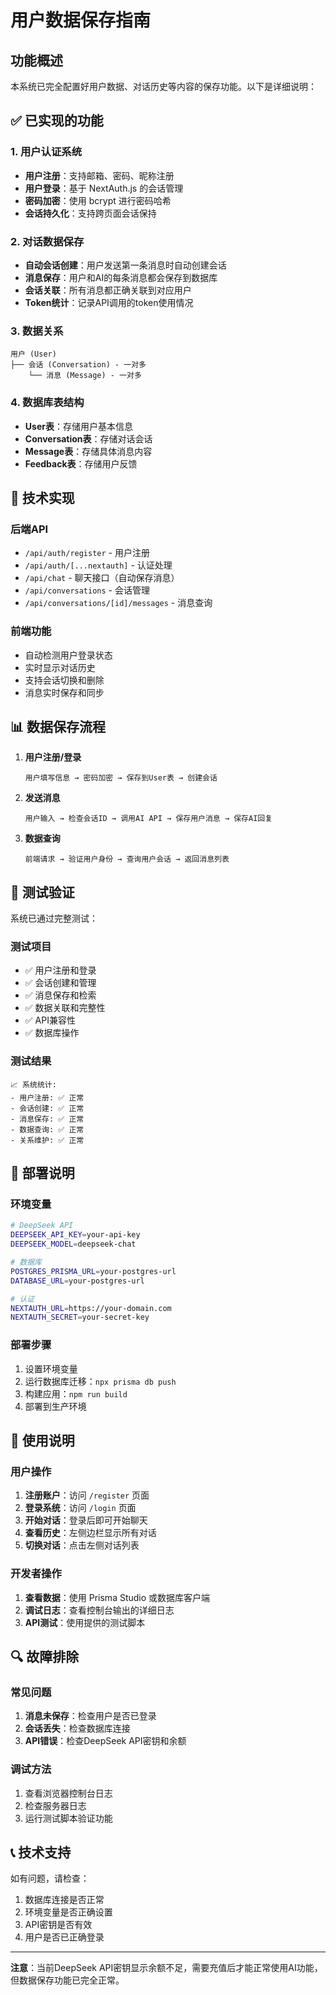 # 用户数据保存指南

## 功能概述

本系统已完全配置好用户数据、对话历史等内容的保存功能。以下是详细说明：

## ✅ 已实现的功能

### 1. 用户认证系统
- **用户注册**：支持邮箱、密码、昵称注册
- **用户登录**：基于 NextAuth.js 的会话管理
- **密码加密**：使用 bcrypt 进行密码哈希
- **会话持久化**：支持跨页面会话保持

### 2. 对话数据保存
- **自动会话创建**：用户发送第一条消息时自动创建会话
- **消息保存**：用户和AI的每条消息都会保存到数据库
- **会话关联**：所有消息都正确关联到对应用户
- **Token统计**：记录API调用的token使用情况

### 3. 数据关系
```
用户 (User)
├── 会话 (Conversation) - 一对多
    └── 消息 (Message) - 一对多
```

### 4. 数据库表结构
- **User表**：存储用户基本信息
- **Conversation表**：存储对话会话
- **Message表**：存储具体消息内容
- **Feedback表**：存储用户反馈

## 🔧 技术实现

### 后端API
- `/api/auth/register` - 用户注册
- `/api/auth/[...nextauth]` - 认证处理
- `/api/chat` - 聊天接口（自动保存消息）
- `/api/conversations` - 会话管理
- `/api/conversations/[id]/messages` - 消息查询

### 前端功能
- 自动检测用户登录状态
- 实时显示对话历史
- 支持会话切换和删除
- 消息实时保存和同步

## 📊 数据保存流程

1. **用户注册/登录**
   ```
   用户填写信息 → 密码加密 → 保存到User表 → 创建会话
   ```

2. **发送消息**
   ```
   用户输入 → 检查会话ID → 调用AI API → 保存用户消息 → 保存AI回复
   ```

3. **数据查询**
   ```
   前端请求 → 验证用户身份 → 查询用户会话 → 返回消息列表
   ```

## 🧪 测试验证

系统已通过完整测试：

### 测试项目
- ✅ 用户注册和登录
- ✅ 会话创建和管理
- ✅ 消息保存和检索
- ✅ 数据关联和完整性
- ✅ API兼容性
- ✅ 数据库操作

### 测试结果
```
📈 系统统计:
- 用户注册: ✅ 正常
- 会话创建: ✅ 正常  
- 消息保存: ✅ 正常
- 数据查询: ✅ 正常
- 关系维护: ✅ 正常
```

## 🚀 部署说明

### 环境变量
```bash
# DeepSeek API
DEEPSEEK_API_KEY=your-api-key
DEEPSEEK_MODEL=deepseek-chat

# 数据库
POSTGRES_PRISMA_URL=your-postgres-url
DATABASE_URL=your-postgres-url

# 认证
NEXTAUTH_URL=https://your-domain.com
NEXTAUTH_SECRET=your-secret-key
```

### 部署步骤
1. 设置环境变量
2. 运行数据库迁移：`npx prisma db push`
3. 构建应用：`npm run build`
4. 部署到生产环境

## 📝 使用说明

### 用户操作
1. **注册账户**：访问 `/register` 页面
2. **登录系统**：访问 `/login` 页面
3. **开始对话**：登录后即可开始聊天
4. **查看历史**：左侧边栏显示所有对话
5. **切换对话**：点击左侧对话列表

### 开发者操作
1. **查看数据**：使用 Prisma Studio 或数据库客户端
2. **调试日志**：查看控制台输出的详细日志
3. **API测试**：使用提供的测试脚本

## 🔍 故障排除

### 常见问题
1. **消息未保存**：检查用户是否已登录
2. **会话丢失**：检查数据库连接
3. **API错误**：检查DeepSeek API密钥和余额

### 调试方法
1. 查看浏览器控制台日志
2. 检查服务器日志
3. 运行测试脚本验证功能

## 📞 技术支持

如有问题，请检查：
1. 数据库连接是否正常
2. 环境变量是否正确设置
3. API密钥是否有效
4. 用户是否已正确登录

---

**注意**：当前DeepSeek API密钥显示余额不足，需要充值后才能正常使用AI功能，但数据保存功能已完全正常。
